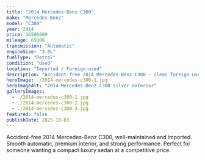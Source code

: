 ```yaml
---
title: "2014 Mercedes-Benz C300"
make: "Mercedes-Benz"
model: "C300"
year: 2014
price: 16500000
mileage: 65000
transmission: "Automatic"
engineSize: "3.0L"
fuelType: "Petrol"
condition: "Used"
location: "Imported / Foreign-used"
description: "Accident-free 2014 Mercedes-Benz C300 — clean foreign-used example."
heroImage: ./2014-mercedes-c300-1.jpg
heroImageAlt: "2014 Mercedes-Benz C300 silver exterior"
galleryImages:
  - ./2014-mercedes-c300-1.jpg
  - ./2014-mercedes-c300-2.jpg
  - ./2014-mercedes-c300-3.jpg
featured: false
publishDate: 2025-10-03
---
```


Accident-free 2014 Mercedes-Benz C300, well-maintained and imported. Smooth automatic, premium interior, and strong performance. Perfect for someone wanting a compact luxury sedan at a competitive price.
